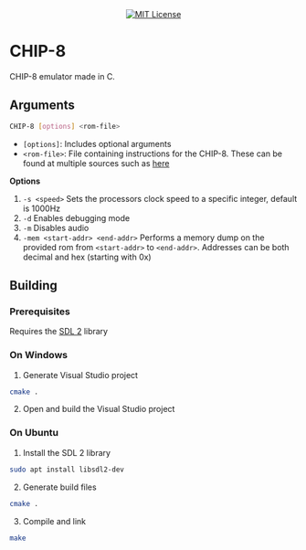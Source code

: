 <div align="center">
  <a href="https://opensource.org/licenses/MIT"><img src="https://img.shields.io/badge/License-MIT-blue.svg" alt="MIT License"></a>
</div>

# CHIP-8
CHIP-8 emulator made in C.

## Arguments

```sh
CHIP-8 [options] <rom-file>
```
- `[options]`: Includes optional arguments
- `<rom-file>`: File containing instructions for the CHIP-8. These can be found at multiple sources such as [here](https://github.com/kripod/chip8-roms)

**Options**
<ol>
  <li><code>-s &lt;speed&gt;</code> Sets the processors clock speed to a specific integer, default is 1000Hz</li>
  <li><code>-d</code> Enables debugging mode</li>
  <li><code>-m</code> Disables audio</li>
  <li><code>-mem &lt;start-addr&gt; &lt;end-addr&gt;</code> Performs a memory dump on the provided rom from <code>&lt;start-addr&gt;</code> to <code>&lt;end-addr&gt;</code>. Addresses can be both decimal and hex (starting with 0x)</li>
</ol>

## Building

### Prerequisites

Requires the [SDL 2](https://github.com/libsdl-org/SDL) library

### On Windows

1. Generate Visual Studio project
```sh
cmake .
```
2. Open and build the Visual Studio project

### On Ubuntu

1. Install the SDL 2 library
```sh
sudo apt install libsdl2-dev
```

2. Generate build files
```sh
cmake .
```

3. Compile and link
```sh
make
```

